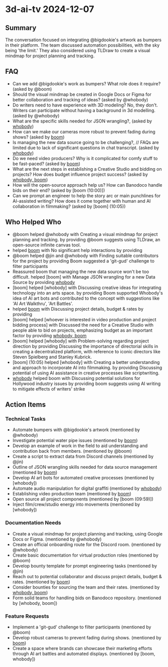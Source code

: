 # 3d-ai-tv 2024-12-07

## Summary

The conversation focused on integrating @bigdookie's artwork as bumpers in their platform. The team discussed automation possibilities, with the sky being 'the limit.' They also considered using TLDraw to create a visual mindmap for project planning and tracking.

## FAQ

- Can we add @bigdookie's work as bumpers? What role does it require? (asked by @boom)
- Should the visual mindmap be created in Google Docs or Figma for better collaboration and tracking of ideas? (asked by @whobody)
- Do writers need to have experience with 3D modeling? No, they don't. Writers can participate without having a background in 3d modelling. (asked by @whobody)
- What are the specific skills needed for JSON wrangling?, (asked by [whobody](09:46))
- How can we make our cameras more robust to prevent fading during shows? (asked by [boom](09:47))
- Is managing the new data source going to be challenging?, // FAQs are limited due to lack of significant questions in chat transcript. (asked by [whobody](09:47))
- Do we need video producers? Why is it complicated for comfy stuff to be fast-paced? (asked by [boom](09:56))
- What are the next steps in establishing a Creative Studio and bidding on projects? How does budget influence project success? (asked by [whobody, boom](10:27))
- How will the open-source approach help us? How can Banodoco handle bids on their end? (asked by [boom (10:00)])
- Can we prompt an engineer to help the story arc or main punchlines for AI-assisted writing? How does it come together with human and AI collaboration in filmmaking? (asked by [boom] (10:05))

## Who Helped Who

- @boom helped @whobody with Creating a visual mindmap for project planning and tracking. by providing @boom suggests using TLDraw, an open-source infinite canvas tool.
- helped [boom](08:26) with No significant help interactions by providing
- @boom helped @jin and @whobody with Finding suitable contributors for the project by providing Boom suggested a 'git-gud' challenge to filter participants
- Reassured boom that managing the new data source won't be too difficult. helped [boom] with Manage JSON wrangling for a new Data Source by providing [whobody](09:47)
- [boom] helped [whobody] with Discussing creative ideas for integrating technology into an arts space. by providing Boom supported Whobody's idea of AI art bots and contributed to the concept with suggestions like 'AI Art Walkthru', 'Art Battles'.
- helped [boom](09:56) with Discussing project details, budget & rates by providing
- [boom] helped [whoever is interested in video production and project bidding process] with Discussed the need for a Creative Studio with people able to bid on projects, emphasizing budget as an important factor by providing [whobody, boom](10:27)
- [boom] helped [whobody] with Problem-solving regarding project direction by providing Discussing the importance of directorial skills in creating a decentralized platform, with reference to iconic directors like Steven Spielberg and Stanley Kubrick.
- [boom] (10:05) helped [whobody] with Creating a better understanding and approach to incorporate AI into filmmaking. by providing Discussing potential of using AI assistance in creative processes like scriptwriting.
- [whobody](10:07) helped boom with Discussing potential solutions for Hollywood industry issues by providing boom suggests using AI writing to mitigate effects of writers' strike

## Action Items

### Technical Tasks

- Automate bumpers with @bigdookie's artwork (mentioned by @whobody)
- Investigate potential water pipe issues (mentioned by [boom](08:26))
- Develop an example of work in the field to aid understanding and contribution back from members. (mentioned by @boom)
- Create a script to extract data from Discord channels (mentioned by @jin)
- Outline of JSON wrangling skills needed for data source management (mentioned by [boom](09:46))
- Develop AI art bots for automated creative processes (mentioned by [whobody])
- Automate audio manipulation for digital graffiti (mentioned by [whobody](09:51))
- Establishing video production team (mentioned by [boom](09:56))
- Open source all project components (mentioned by [boom (09:59)])
- Inject film/crew/studio energy into movements (mentioned by [whobody])

### Documentation Needs

- Create a visual mindmap for project planning and tracking, using Google Docs or Figma. (mentioned by @whobody)
- Create an official onboarding route for the Discord room. (mentioned by @whobody)
- Create basic documentation for virtual production roles (mentioned by @boom)
- Develop bounty template for prompt engineering tasks (mentioned by @jin)
- Reach out to potential collaborator and discuss project details, budget & rates. (mentioned by [boom](09:56))
- Consider bounties for sourcing the team and their rates. (mentioned by [whobody, boom](10:27))
- Form solid teams for handling bids on Banodoco repository. (mentioned by [whobody, boom])

### Feature Requests

- Implement a 'git-gud' challenge to filter participants (mentioned by @boom)
- Develop robust cameras to prevent fading during shows. (mentioned by [boom](09:47))
- Create a space where brands can showcase their marketing efforts through AI art battles and automated displays. (mentioned by [boom, whobody])
